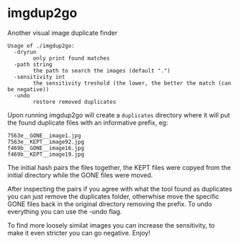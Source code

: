 # imgdup2go
Another visual image duplicate finder

```
Usage of ./imgdup2go:
  -dryrun
    	only print found matches
  -path string
    	the path to search the images (default ".")
  -sensitivity int
    	the sensitivity treshold (the lower, the better the match (can be negative))
  -undo
    	restore removed duplicates
```

Upon running imgdup2go will create a ``duplicates`` directory where it will put the found duplicate files with an informative prefix, eg:

```
7563e__GONE__image1.jpg
7563e__KEPT__image92.jpg
f469b__GONE__image16.jpg
f469b__KEPT__image19.jpg
```

The initial hash pairs the files together, the KEPT files were copyed from the initial directory while the GONE files were moved.

After inspecting the pairs if you agree with what the tool found as duplicates you can just remove the duplicates folder, otherwhise move the specific GONE files back in the original directory removing the prefix.
To undo everything you can use the -undo flag.

To find more loosely similat images you can increase the sensitivity, to make it even stricter you can go negative. Enjoy!

